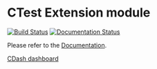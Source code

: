 # CTest Extension module

[![Build Status](https://travis-ci.org/jet47/ctest-ext.svg)](https://travis-ci.org/jet47/ctest-ext)
[![Documentation Status](https://readthedocs.org/projects/ctest-ext/badge/?version=latest)](https://readthedocs.org/projects/ctest-ext/?badge=latest)

Please refer to the [Documentation](http://ctest-ext.readthedocs.org/en/master/).

[CDash dashboard](http://my.cdash.org/index.php?project=CTestExt)
